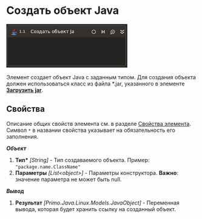﻿# Создать объект Java

![](../../../resources/activities/extra/java/create-java-object-base.png)

Элемент создает объект Java с заданным типом. Для создания объекта должен использоваться класс из файла \*.jar, указанного в элементе [**Загрузить jar**](https://docs.primo-rpa.ru/primo-rpa/g_elements/el_extra/els_java/el_loadjar).

## Свойства
Описание общих свойств элемента см. в разделе [Свойства элемента](https://docs.primo-rpa.ru/primo-rpa/primo-studio/process/elements#svoistva-elementa).\
Символ `*` в названии свойства указывает на обязательность его заполнения.

***Объект***
1. **Тип\*** *[String]* - Тип создаваемого объекта. Пример: `"package.name.ClassName"`
1. **Параметры** *[List\<object\>]* - Параметры конструктора. **Важно**: значение параметра не может быть null. 

***Вывод***
1. **Результат** *[Primo.Java.Linux.Models.JavaObject]* - Переменная вывода, которая будет хранить ссылку на созданный объект.
